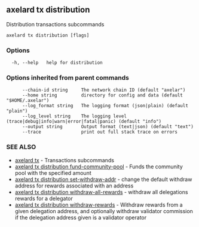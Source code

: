 ## axelard tx distribution

Distribution transactions subcommands

```
axelard tx distribution [flags]
```

### Options

```
  -h, --help   help for distribution
```

### Options inherited from parent commands

```
      --chain-id string     The network chain ID (default "axelar")
      --home string         directory for config and data (default "$HOME/.axelar")
      --log_format string   The logging format (json|plain) (default "plain")
      --log_level string    The logging level (trace|debug|info|warn|error|fatal|panic) (default "info")
      --output string       Output format (text|json) (default "text")
      --trace               print out full stack trace on errors
```

### SEE ALSO

- [axelard tx](axelard_tx.md)	 - Transactions subcommands
- [axelard tx distribution fund-community-pool](axelard_tx_distribution_fund-community-pool.md)	 - Funds the community pool with the specified amount
- [axelard tx distribution set-withdraw-addr](axelard_tx_distribution_set-withdraw-addr.md)	 - change the default withdraw address for rewards associated with an address
- [axelard tx distribution withdraw-all-rewards](axelard_tx_distribution_withdraw-all-rewards.md)	 - withdraw all delegations rewards for a delegator
- [axelard tx distribution withdraw-rewards](axelard_tx_distribution_withdraw-rewards.md)	 - Withdraw rewards from a given delegation address, and optionally withdraw validator commission if the delegation address given is a validator operator
